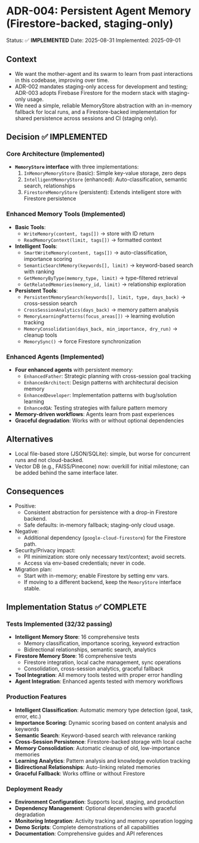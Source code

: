 # ADR-004: Persistent Agent Memory (Firestore-backed, staging-only)
Status: ✅ **IMPLEMENTED**
Date: 2025-08-31
Implemented: 2025-09-01

## Context
- We want the mother-agent and its swarm to learn from past interactions in this codebase, improving over time.
- ADR-002 mandates staging-only access for development and testing; ADR-003 adopts Firebase Firestore for the modern stack with staging-only usage.
- We need a simple, reliable MemoryStore abstraction with an in-memory fallback for local runs, and a Firestore-backed implementation for shared persistence across sessions and CI (staging only).

## Decision ✅ IMPLEMENTED

### Core Architecture (Implemented)
- **`MemoryStore` interface** with three implementations:
  1) `InMemoryMemoryStore` (basic): Simple key-value storage, zero deps
  2) `IntelligentMemoryStore` (enhanced): Auto-classification, semantic search, relationships
  3) `FirestoreMemoryStore` (persistent): Extends intelligent store with Firestore persistence

### Enhanced Memory Tools (Implemented)
- **Basic Tools**:
  - `WriteMemory(content, tags[])` → store with ID return
  - `ReadMemoryContext(limit, tags[])` → formatted context
- **Intelligent Tools**:
  - `SmartWriteMemory(content, tags[])` → auto-classification, importance scoring
  - `SemanticSearchMemory(keywords[], limit)` → keyword-based search with ranking
  - `GetMemoryByType(memory_type, limit)` → type-filtered retrieval
  - `GetRelatedMemories(memory_id, limit)` → relationship exploration
- **Persistent Tools**:
  - `PersistentMemorySearch(keywords[], limit, type, days_back)` → cross-session search
  - `CrossSessionAnalytics(days_back)` → memory pattern analysis
  - `MemoryLearningPatterns(focus_areas[])` → learning evolution tracking
  - `MemoryConsolidation(days_back, min_importance, dry_run)` → cleanup tools
  - `MemorySync()` → force Firestore synchronization

### Enhanced Agents (Implemented)
- **Four enhanced agents** with persistent memory:
  - `EnhancedFather`: Strategic planning with cross-session goal tracking
  - `EnhancedArchitect`: Design patterns with architectural decision memory
  - `EnhancedDeveloper`: Implementation patterns with bug/solution learning
  - `EnhancedQA`: Testing strategies with failure pattern memory
- **Memory-driven workflows**: Agents learn from past experiences
- **Graceful degradation**: Works with or without optional dependencies

## Alternatives
- Local file-based store (JSON/SQLite): simple, but worse for concurrent runs and not cloud-backed.
- Vector DB (e.g., FAISS/Pinecone) now: overkill for initial milestone; can be added behind the same interface later.

## Consequences
- Positive:
  - Consistent abstraction for persistence with a drop-in Firestore backend.
  - Safe defaults: in-memory fallback; staging-only cloud usage.
- Negative:
  - Additional dependency (`google-cloud-firestore`) for the Firestore path.
- Security/Privacy impact:
  - PII minimization: store only necessary text/context; avoid secrets.
  - Access via env-based credentials; never in code.
- Migration plan:
  - Start with in-memory; enable Firestore by setting env vars.
  - If moving to a different backend, keep the `MemoryStore` interface stable.

## Implementation Status ✅ COMPLETE

### Tests Implemented (32/32 passing)
- **Intelligent Memory Store**: 16 comprehensive tests
  - Memory classification, importance scoring, keyword extraction
  - Bidirectional relationships, semantic search, analytics
- **Firestore Memory Store**: 16 comprehensive tests  
  - Firestore integration, local cache management, sync operations
  - Consolidation, cross-session analytics, graceful fallback
- **Tool Integration**: All memory tools tested with proper error handling
- **Agent Integration**: Enhanced agents tested with memory workflows

### Production Features
- **Intelligent Classification**: Automatic memory type detection (goal, task, error, etc.)
- **Importance Scoring**: Dynamic scoring based on content analysis and keywords
- **Semantic Search**: Keyword-based search with relevance ranking
- **Cross-Session Persistence**: Firestore-backed storage with local cache
- **Memory Consolidation**: Automatic cleanup of old, low-importance memories
- **Learning Analytics**: Pattern analysis and knowledge evolution tracking
- **Bidirectional Relationships**: Auto-linking related memories
- **Graceful Fallback**: Works offline or without Firestore

### Deployment Ready
- **Environment Configuration**: Supports local, staging, and production
- **Dependency Management**: Optional dependencies with graceful degradation
- **Monitoring Integration**: Activity tracking and memory operation logging
- **Demo Scripts**: Complete demonstrations of all capabilities
- **Documentation**: Comprehensive guides and API references

